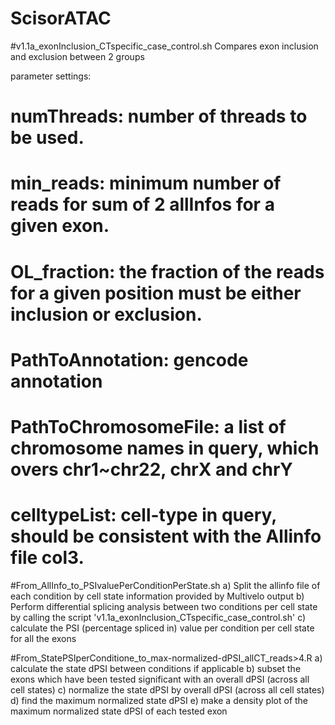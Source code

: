 # ScisorATAC


#v1.1a_exonInclusion_CTspecific_case_control.sh
Compares exon inclusion and exclusion between 2 groups

parameter settings:
# numThreads: number of threads to be used.
# min_reads: minimum number of reads for sum of 2 allInfos for a given exon. 
# OL_fraction: the fraction of the reads for a given position must be either inclusion or exclusion.
# PathToAnnotation: gencode annotation
# PathToChromosomeFile: a list of chromosome names in query, which overs chr1~chr22, chrX and chrY
# celltypeList: cell-type in query, should be consistent with the Allinfo file col3.

#From_AllInfo_to_PSIvaluePerConditionPerState.sh
a) Split the allinfo file of each condition by cell state information provided by Multivelo output
b) Perform differential splicing analysis between two conditions per cell state by calling the script 'v1.1a_exonInclusion_CTspecific_case_control.sh'
c) calculate the PSI (percentage spliced in) value per condition per cell state for all the exons

#From_StatePSIperConditione_to_max-normalized-dPSI_allCT_reads>4.R
a) calculate the state dPSI between conditions  if applicable
b) subset the exons which have been tested significant with an overall dPSI (across all cell states)
c) normalize the state dPSI  by overall dPSI (across all cell states)
d) find the maximum normalized state dPSI 
e) make a density plot of the maximum normalized state dPSI of each tested exon


